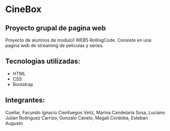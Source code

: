 # CineBox
## Proyecto grupal de pagina web

 Proyecto de alumnos de modulo1 WEB5 RollingCode.
 Consiste en una pagina web de streaming de peliculas y series.

 ## Tecnologias utilizadas:
 - HTML
 - CSS
 - Bootstrap

## Integrantes:
Cuellar, Facundo Ignacio
Cienfuegos Veliz, Marina Candelaria
Sosa, Luciano Julian
Rodriguez Carrizo, Gonzalo
Canelo, Magali
Cordoba, Esteban Augusto
